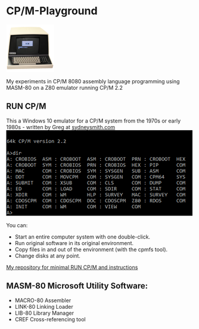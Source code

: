 # CP/M-Playground
![retro-pc](https://github.com/ifknot/CPM-Playground/blob/main/images/vector-graphics-vector-3-128x128.png)

My experiments in CP/M 8080 assembly language programming using MASM-80 on a Z80 emulator running CP/M 2.2
## RUN CP/M
This a Windows 10 emulator for a CP/M system from the 1970s or early 1980s - written by Greg at [sydneysmith.com](https://www.sydneysmith.com/wordpress/run-cpm/)
![CP/M screen](https://github.com/ifknot/CPM-Playground/blob/main/images/run-cpm.png)

You can:
+ Start an entire computer system with one double-click.
+ Run original software in its original environment.
+ Copy files in and out of the environment (with the cpmfs tool).
+ Change disks at any point.

[My repository for minimal RUN CP/M and instructions](https://github.com/ifknot/CPM-emulator)

## MASM-80 Microsoft Utility Software:
+ MACRO-80 Assembler
+ LINK-80 Linking Loader
+ LIB-80 Library Manager
+ CREF Cross-referencing tool

